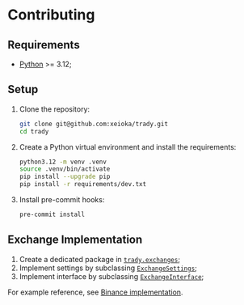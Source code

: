 # Contributing

## Requirements

- [Python](https://www.python.org) >= 3.12;

## Setup

1. Clone the repository:

    ```sh
    git clone git@github.com:xeioka/trady.git
    cd trady
    ```

2. Create a Python virtual environment and install the requirements:

    ```sh
    python3.12 -m venv .venv
    source .venv/bin/activate
    pip install --upgrade pip
    pip install -r requirements/dev.txt
    ```

3. Install pre-commit hooks:

    ```sh
    pre-commit install
    ```

## Exchange Implementation

1. Create a dedicated package in [`trady.exchanges`](/trady/exchanges/);
2. Implement settings by subclassing [`ExchangeSettings`](/trady/settings.py);
3. Implement interface by subclassing [`ExchangeInterface`](/trady/interface.py);

For example reference, see [Binance implementation](/trady/exchanges/binance/).
